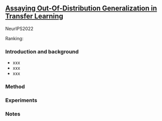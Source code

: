 ## [Assaying Out-Of-Distribution Generalization in Transfer Learning](https://arxiv.org/abs/2207.09239)
NeurIPS2022

Ranking: 

### Introduction and background
- xxx
- xxx
- xxx

### Method

### Experiments

### Notes
